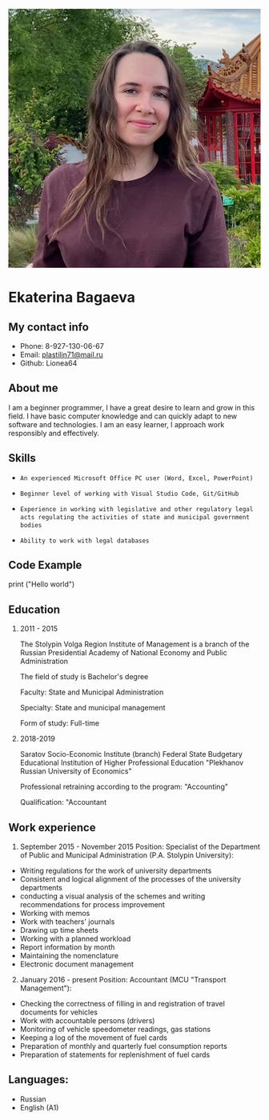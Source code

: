 ![](myfoto.jpg)

# Ekaterina Bagaeva

## My contact info
* Phone: 8-927-130-06-67
* Email: plastilin71@mail.ru
* Github: Lionea64

## About me
I am a beginner programmer, I have a great desire to learn and grow in this field. I have basic computer knowledge and can quickly adapt to new software and technologies. I am an easy learner, I approach work responsibly and effectively. 

## Skills
-     An experienced Microsoft Office PC user (Word, Excel, PowerPoint) 
-     Beginner level of working with Visual Studio Code, Git/GitHub
-     Experience in working with legislative and other regulatory legal acts regulating the activities of state and municipal government bodies
-     Ability to work with legal databases

## Code Example
print ("Hello world")

## Education
1. 2011 - 2015

   The Stolypin Volga Region Institute of Management is a branch of the Russian Presidential Academy of National Economy and Public Administration

   The field of study is Bachelor's degree

   Faculty: State and Municipal Administration

   Specialty: State and municipal management

   Form of study: Full-time

2. 2018-2019
   
   Saratov Socio-Economic Institute (branch) Federal State Budgetary Educational Institution of Higher Professional Education "Plekhanov Russian University of Economics"

   Professional retraining according to the program: "Accounting"

   Qualification: "Accountant

   
## Work experience
1. September 2015 - November 2015
Position: Specialist of the Department of Public and Municipal Administration (P.A. Stolypin University):
- Writing regulations for the work of university departments
- Consistent and logical alignment of the processes of the university departments
- conducting a visual analysis of the schemes and writing recommendations for process improvement
- Working with memos
- Work with teachers' journals
- Drawing up time sheets
- Working with a planned workload
- Report information by month
- Maintaining the nomenclature
- Electronic document management
2. January 2016 - present
Position: Accountant (MCU "Transport Management"):
- Checking the correctness of filling in and registration of travel documents for vehicles
- Work with accountable persons (drivers)
- Monitoring of vehicle speedometer readings, gas stations
- Keeping a log of the movement of fuel cards
- Preparation of monthly and quarterly fuel consumption reports
- Preparation of statements for replenishment of fuel cards

## Languages: 
* Russian 
* English (A1)
